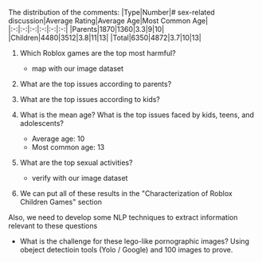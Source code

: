 The distribution of the comments:
|Type|Number|# sex-related discussion|Average Rating|Average Age|Most Common Age|
|:-:|:-:|:-:|:-:|:-:|:-:|
|Parents|1870|1360|3.3|9|10|
|Children|4480|3512|3.8|11|13|
|Total|6350|4872|3.7|10|13|


1. Which Roblox games are the top most harmful?
    - map with our image dataset

2. What are the top issues according to parents?

3. What are the top issues according to kids?

4. What is the mean age? What is the top issues faced by kids, teens, and adolescents?
    - Average age: 10 
    - Most common age: 13 

5. What are the top sexual activities?
    - verify with our image dataset 

6. We can put all of these results in the "Characterization of Roblox Children Games" section

Also, we need to develop some NLP techniques to extract information relevant to these questions

- What is the challenge for these lego-like pornographic images? Using obeject detectioin tools (Yolo / Google) and 100 images to prove.